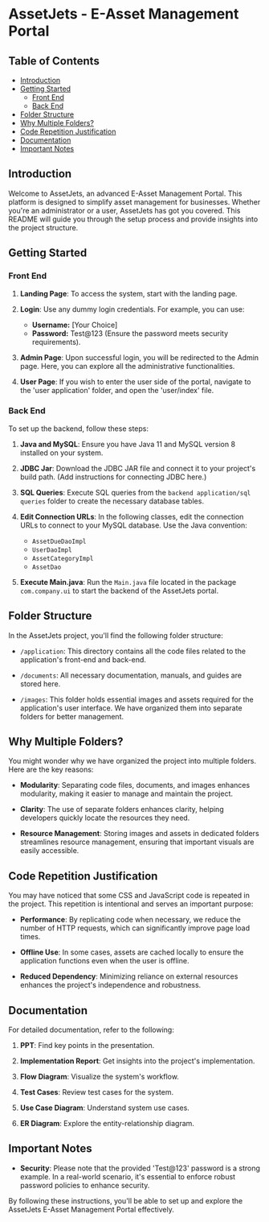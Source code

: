 # AssetJets - E-Asset Management Portal

## Table of Contents

- [Introduction](#introduction)
- [Getting Started](#getting-started)
  - [Front End](#front-end)
  - [Back End](#back-end)
- [Folder Structure](#folder-structure)
- [Why Multiple Folders?](#why-multiple-folders)
- [Code Repetition Justification](#avoiding-code-repetition)
- [Documentation](#documentation)
- [Important Notes](#important-notes)

## Introduction

Welcome to AssetJets, an advanced E-Asset Management Portal. This platform is designed to simplify asset management for businesses. Whether you're an administrator or a user, AssetJets has got you covered. This README will guide you through the setup process and provide insights into the project structure.

## Getting Started

### Front End

1. **Landing Page**: To access the system, start with the landing page.

2. **Login**: Use any dummy login credentials. For example, you can use:
   - **Username:** [Your Choice]
   - **Password:** Test@123 (Ensure the password meets security requirements).

3. **Admin Page**: Upon successful login, you will be redirected to the Admin page. Here, you can explore all the administrative functionalities.

4. **User Page**: If you wish to enter the user side of the portal, navigate to the 'user application' folder, and open the 'user/index' file.

### Back End

To set up the backend, follow these steps:

1. **Java and MySQL**: Ensure you have Java 11 and MySQL version 8 installed on your system.

2. **JDBC Jar**: Download the JDBC JAR file and connect it to your project's build path. (Add instructions for connecting JDBC here.)

3. **SQL Queries**: Execute SQL queries from the `backend application/sql queries` folder to create the necessary database tables.

4. **Edit Connection URLs**: In the following classes, edit the connection URLs to connect to your MySQL database. Use the Java convention:
   - `AssetDueDaoImpl`
   - `UserDaoImpl`
   - `AssetCategoryImpl`
   - `AssetDao`

5. **Execute Main.java**: Run the `Main.java` file located in the package `com.company.ui` to start the backend of the AssetJets portal.

## Folder Structure

In the AssetJets project, you'll find the following folder structure:

- `/application`: This directory contains all the code files related to the application's front-end and back-end.

- `/documents`: All necessary documentation, manuals, and guides are stored here.

- `/images`: This folder holds essential images and assets required for the application's user interface. We have organized them into separate folders for better management.

## Why Multiple Folders?

You might wonder why we have organized the project into multiple folders. Here are the key reasons:

- **Modularity**: Separating code files, documents, and images enhances modularity, making it easier to manage and maintain the project.

- **Clarity**: The use of separate folders enhances clarity, helping developers quickly locate the resources they need.

- **Resource Management**: Storing images and assets in dedicated folders streamlines resource management, ensuring that important visuals are easily accessible.

## Code Repetition Justification

You may have noticed that some CSS and JavaScript code is repeated in the project. This repetition is intentional and serves an important purpose:

- **Performance**: By replicating code when necessary, we reduce the number of HTTP requests, which can significantly improve page load times.

- **Offline Use**: In some cases, assets are cached locally to ensure the application functions even when the user is offline.

- **Reduced Dependency**: Minimizing reliance on external resources enhances the project's independence and robustness.

## Documentation

For detailed documentation, refer to the following:

1. **PPT**: Find key points in the presentation.

2. **Implementation Report**: Get insights into the project's implementation.

3. **Flow Diagram**: Visualize the system's workflow.

4. **Test Cases**: Review test cases for the system.

5. **Use Case Diagram**: Understand system use cases.

6. **ER Diagram**: Explore the entity-relationship diagram.

## Important Notes

- **Security**: Please note that the provided 'Test@123' password is a strong example. In a real-world scenario, it's essential to enforce robust password policies to enhance security.

By following these instructions, you'll be able to set up and explore the AssetJets E-Asset Management Portal effectively.